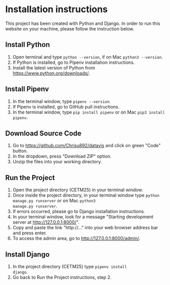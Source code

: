 # Installation instructions #

This project has been created with Python and Django. In order to run this website on your machine, please follow the instruction below.

## Install Python ##

1. Open terminal and type <code>python --version</code>, if on Mac <code>python3 --version</code>.
2. If Python is installed, go to Pipenv installation instructions.
3. Install the latest version of Python from https://www.python.org/downloads/.

## Install Pipenv ##

1. In the terminal window, type <code>pipenv --version</code>.
2. If Pipenv is installed, go to GitHub pull instructions.
3. In the terminal window, type <code>pip install pipenv</code> or on Mac <code>pip3 install pipenv</code>.

## Download Source Code ##

1. Go to https://github.com/Chrisu892/datavis and click on green "Code" button.
2. In the dropdown, press "Download ZIP" option.
3. Unzip the files into your working directory.

## Run the Project ##

1. Open the project directory (CETM25) in your terminal window.
2. Once inside the project directory, in your terminal window type <code>python manage.py runserver</code> or on Mac <code>python3 manage.py runserver</code>.
3. If errors occurred, please go to Django installation instructions.
4. In your terminal window, look for a message "Starting development server at http://127.0.0.1:8000/".
5. Copy and paste the link "http://..." into your web browser address bar and press enter.
6. To access the admin area, go to http://127.0.0.1:8000/admin/.

## Install Django ##

1. In the project directory (CETM25) type <code>pipenv install django</code>.
2. Go back to Run the Project instructions, step 2.